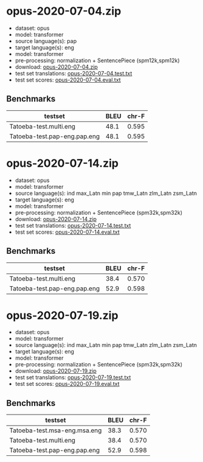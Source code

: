 # opus-2020-07-04.zip

* dataset: opus
* model: transformer
* source language(s): pap
* target language(s): eng
* model: transformer
* pre-processing: normalization + SentencePiece (spm12k,spm12k)
* download: [opus-2020-07-04.zip](https://object.pouta.csc.fi/Tatoeba-MT-models/cpp-eng/opus-2020-07-04.zip)
* test set translations: [opus-2020-07-04.test.txt](https://object.pouta.csc.fi/Tatoeba-MT-models/cpp-eng/opus-2020-07-04.test.txt)
* test set scores: [opus-2020-07-04.eval.txt](https://object.pouta.csc.fi/Tatoeba-MT-models/cpp-eng/opus-2020-07-04.eval.txt)

## Benchmarks

| testset               | BLEU  | chr-F |
|-----------------------|-------|-------|
| Tatoeba-test.multi.eng 	| 48.1 	| 0.595 |
| Tatoeba-test.pap-eng.pap.eng 	| 48.1 	| 0.595 |

# opus-2020-07-14.zip

* dataset: opus
* model: transformer
* source language(s): ind max_Latn min pap tmw_Latn zlm_Latn zsm_Latn
* target language(s): eng
* model: transformer
* pre-processing: normalization + SentencePiece (spm32k,spm32k)
* download: [opus-2020-07-14.zip](https://object.pouta.csc.fi/Tatoeba-MT-models/cpp-eng/opus-2020-07-14.zip)
* test set translations: [opus-2020-07-14.test.txt](https://object.pouta.csc.fi/Tatoeba-MT-models/cpp-eng/opus-2020-07-14.test.txt)
* test set scores: [opus-2020-07-14.eval.txt](https://object.pouta.csc.fi/Tatoeba-MT-models/cpp-eng/opus-2020-07-14.eval.txt)

## Benchmarks

| testset               | BLEU  | chr-F |
|-----------------------|-------|-------|
| Tatoeba-test.multi.eng 	| 38.4 	| 0.570 |
| Tatoeba-test.pap-eng.pap.eng 	| 52.9 	| 0.598 |

# opus-2020-07-19.zip

* dataset: opus
* model: transformer
* source language(s): ind max_Latn min pap tmw_Latn zlm_Latn zsm_Latn
* target language(s): eng
* model: transformer
* pre-processing: normalization + SentencePiece (spm32k,spm32k)
* download: [opus-2020-07-19.zip](https://object.pouta.csc.fi/Tatoeba-MT-models/cpp-eng/opus-2020-07-19.zip)
* test set translations: [opus-2020-07-19.test.txt](https://object.pouta.csc.fi/Tatoeba-MT-models/cpp-eng/opus-2020-07-19.test.txt)
* test set scores: [opus-2020-07-19.eval.txt](https://object.pouta.csc.fi/Tatoeba-MT-models/cpp-eng/opus-2020-07-19.eval.txt)

## Benchmarks

| testset               | BLEU  | chr-F |
|-----------------------|-------|-------|
| Tatoeba-test.msa-eng.msa.eng 	| 38.3 	| 0.570 |
| Tatoeba-test.multi.eng 	| 38.4 	| 0.570 |
| Tatoeba-test.pap-eng.pap.eng 	| 52.9 	| 0.598 |

